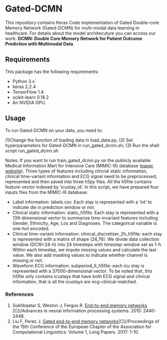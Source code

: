 # Gated-DCMN
This repository contains Keras Code implementation of Gated Double-core Memory Network (Gated-DCMN) for multi-modal data learning in healthcare. For details about the model architecuture you can access our work: **DCMN: Double Core Memory Network for Patient Outcome Prediction with Multimodal Data**.


## Requirements
This package has the following requirements:
* Python 3.x`
* keras 2.2.4
* TensorFlow 1.4
* scikit-learn 0.18.2
* An NVIDIA GPU.

## Usage
To run Gated-DCMN on your data, you need to: 

(1)Change the function of loading data in load_data.py; (2) Set hyperparameters for Gated-DCMN in run_gated_dcmn.sh; (3) Run the shell script run_gated_dcmn.sh

Notes: If you want to run train_gated_dcmn.py on the publicly available Medical Information Mart for Intensive Care (MIMIC-III) database ([paper](http://www.nature.com/articles/sdata201635), [website](http://mimic.physionet.org)). Three types of features including clincial static information, clinical time-variant information and ECG signal need to be preprocessed, represented and then saved into three h5py files. All the h5file contains feature-vector indexed by ‘icustay_id’. In this script, we have prepared four inputs files from the MIMIC-III database:

*	Label information: labels.csv. Each stay is represented with a ‘int’ to indicate die in prediction window or not.
*	Clinical static information: static_h5file. Each stay is represented with a 139-dimensional vector to summarize time-invariant features including Gender, Ethnicity, Age, Los and Diagnoses. The categorical variable is one-hot encoded.
*	Clinical time-variant information: clinical_discretizer_2h_h5file: each stay is represented with a matrix of shape (24,76). We divide data collection window (DCW=24-h) into 24 timesteps with timestep-window set as 1-h. Within each timestep, we impute missing values and calculate the last value. We also add masking values to indicate whether channel is missing or not.
*	Waveform ECG information: subperiod_II_h5file: each icu stay is represented with a 37500-dimensional vector. To be noted that, this h5file only contains icustays that have both ECG signal and clinical information, that is all the icustays are ecg-clinical-matched.

### References
1. Sukhbaatar S, Weston J, Fergus R. [End-to-end memory networks](https://arxiv.org/pdf/1503.08895.pdf)
[C]//Advances in neural information processing systems. 2015: 2440-2448. 
2. Liu F, Perez J. [Gated end-to-end memory networks](https://www.aclweb.org/anthology/E17-1001)[C]//Proceedings of the 15th Conference of the European Chapter of the Association for Computational Linguistics: Volume 1, Long Papers. 2017: 1-10.



